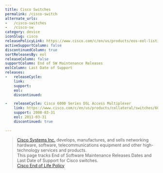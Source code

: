 ```yaml
---
title: Cisco Switches
permalink: /cisco-switch
alternate_urls:
-   /cisco-switches
-   /cisco-sw
category: device
iconSlug: cisco
releasePolicyLink: https://www.cisco.com/c/en/us/products/eos-eol-listing.html
activeSupportColumn: false
discontinuedColumn: true
sortReleasesBy: eol
releaseColumn: false
supportColumn: End of SW Maintenance Releases
eolColumn: Last Date of Support
releases:
-   releaseCycle: 
    link: 
    support: 
    eol: 
    discontinued:

-   releaseCycle: Cisco 6000 Series DSL Access Multiplexer
    link: https://www.cisco.com/c/en/us/products/collateral/switches/6000-series-ip-dsl-switches/prod_end-of-life_notice0900aecd80272b2e.html
    support: 2008-03-31
    eol: 2011-03-31
    discontinued: true
    
---
```


> [Cisco Systems Inc.](https://www.cisco.com/) develops, manufactures, and sells networking hardware, software, telecommunications equipment and other high-technology services and products.  
> This page tracks End of Software Maintenance Releases Dates and Last Date of Support for Cisco switches.  
[Cisco End of Life Policy](https://www.cisco.com/c/en/us/products/eos-eol-policy.html)
